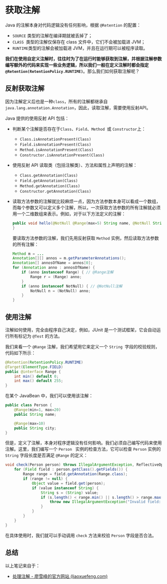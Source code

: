 # 获取注解

Java 的注解本身对代码逻辑没有任何影响，根据 `@Retention` 的配置：

- `SOURCE` 类型的注解在编译期就被丢掉了；
- `CLASS `类型的注解仅保存在 class 文件中，它们不会被加载进 JVM；
- `RUNTIME`类型的注解会被加载进 JVM，并且在运行期可以被程序读取。

**我们在使用自定义注解时，往往时为了在运行时能够获取到注解，并根据注解参数编写额外的代码来实现一些业务逻辑，所以我们一般在定义注解时都会指定`@Retention(RetentionPolicy.RUNTIME)`**。那么我们如何获取注解呢？

## 反射获取注解

因为注解定义后也是一种`class`，所有的注解都继承自 `java.lang.annotation.Annotation`，因此，读取注解，需要使用反射API。

Java 提供的使用反射 API 包括：

- 判断某个注解是否存在于`Class`、`Field`、`Method `或 `Constructor`上：
  - `Class.isAnnotationPresent(Class)`
  - `Field.isAnnotationPresent(Class)`
  - `Method.isAnnotationPresent(Class)`
  - `Constructor.isAnnotationPresent(Class)`

- 使用反射 API 读取类（包括注解类）、方法和属性上声明的注解：
  - `Class.getAnnotation(Class)`
  - `Field.getAnnotation(Class)`
  - `Method.getAnnotation(Class)`
  - `Constructor.getAnnotation(Class)`

- 读取方法参数的注解就比较麻烦一点，因为方法参数本身可以看成一个数组，而每个参数又可以定义多个注解，所以，一次获取方法参数的所有注解就必须用一个二维数组来表示。例如，对于以下方法定义的注解：

  ```java
  public void hello(@NotNull @Range(max=5) String name, @NotNull String prefix) {
  }
  ```

  要读取方法参数的注解，我们先用反射获取 `Method` 实例，然后读取方法参数的所有注解：

  ```java
  Method m = ...
  Annotation[][] annos = m.getParameterAnnotations();
  Annotation[] annosOfName = annos[0];
  for (Annotation anno : annosOfName) {
      if (anno instanceof Range) { // @Range注解
          Range r = (Range) anno;
      }
      if (anno instanceof NotNull) { // @NotNull注解
          NotNull n = (NotNull) anno;
      }
  }
  ```

## 使用注解

注解如何使用，完全由程序自己决定，例如，JUnit 是一个测试框架，它会自动运行所有标记为 `@Test` 的方法。

我们来看一个 `@Range` 注解，我们希望用它来定义一个 `String `字段的校验规则，代码如下所示：

```java
@Retention(RetentionPolicy.RUNTIME)
@Target(ElementType.FIELD)
public @interface Range {
    int min() default 0;
    int max() default 255;
}
```

在某个 JavaBean 中，我们可以使用该注解：

```java
public class Person {
    @Range(min=1, max=20)
    public String name;

    @Range(max=10)
    public String city;
}
```

但是，定义了注解，本身对程序逻辑没有任何影响。我们必须自己编写代码来使用注解。这里，我们编写一个 `Person ` 实例的检查方法，它可以检查 `Person` 实例的 `String` 字段长度是否满足 `@Range` 的定义：

```java
void check(Person person) throws IllegalArgumentException, ReflectiveOperationException {
    for (Field field : person.getClass().getFields()) {
        Range range = field.getAnnotation(Range.class);
        if (range != null) {
            Object value = field.get(person);
            if (value instanceof String) {
                String s = (String) value;
                if (s.length() < range.min() || s.length() > range.max()) {
                    throw new IllegalArgumentException("Invalid field: " + field.getName());
                }
            }
        }
    }
}
```

在具体使用时，我们就可以手动调用 `check` 方法来校验 `Person` 字段是否合法。

## 总结

以上笔记来自于：

- [处理注解 - 廖雪峰的官方网站 (liaoxuefeng.com)](https://www.liaoxuefeng.com/wiki/1252599548343744/1265102026065728)

